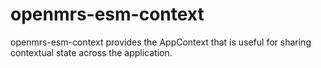 # openmrs-esm-context

openmrs-esm-context provides the AppContext that is useful for sharing contextual state across the application.
